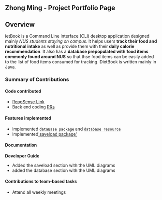 ## Zhong Ming - Project Portfolio Page

## Overview
ietBook is a Command Line Interface (CLI) desktop application designed mainly _NUS students staying on campus_. It helps users **track their food and nutritional intake** as well as provide them with their **daily calorie recommendation**. It also has a **database prepopulated with food items commonly found around NUS** so that thse food items can be easily added to the list of food items consumed for tracking. DietBook is written mainly in Java.

### Summary of Contributions

#### Code contributed

* [RepoSense Link](https://nus-cs2113-ay2021s1.github.io/tp-dashboard/#breakdown=true&search=snowbanana12345&sort=groupTitle&sortWithin=title&since=2020-09-27&timeframe=commit&mergegroup=&groupSelect=groupByRepos&checkedFileTypes=docs~functional-code~test-code~other)
* Back end coding [PRs](https://github.com/AY2021S1-CS2113-T14-4/tp/pulls?q=is%3Apr+author%3Asnowbanana12345)

#### Features implemented

* Implemented [`dataBase package`](https://github.com/AY2021S1-CS2113-T14-4/tp/tree/master/src/main/java/seedu/dietbook/database)
and [`database resource`](https://github.com/AY2021S1-CS2113-T14-4/tp/tree/master/src/main/resources)
* Implemented['saveload package'](https://github.com/AY2021S1-CS2113-T14-4/tp/tree/master/src/main/java/seedu/dietbook/saveload)

#### Documentation

**Developer Guide**
* Added the saveload section with the UML diagrams
* added the database section with the UML diagrams

#### Contributions to team-based tasks

* Attend all weekly meetings 